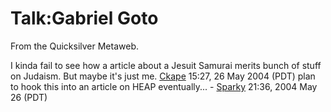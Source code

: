 
# Talk:Gabriel Goto

From the Quicksilver Metaweb.

I kinda fail to see how a article about a Jesuit Samurai merits bunch of stuff on Judaism. But maybe it's just me.
[Ckape](/user-ckape) 15:27, 26 May 2004 (PDT)
 plan to hook this into an article on HEAP eventually... - [Sparky](/user-stsparky) 21:36, 2004 May 26 (PDT)
